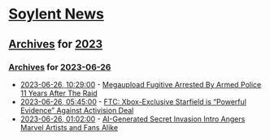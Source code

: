 # [Soylent News](../../../README.md)

## [Archives](../../index.md) for [2023](../index.md)

### [Archives](../../index.md) for [2023-06-26](index.md)

* [2023-06-26, 10:29:00](https://soylentnews.org/article.pl?sid=23/06/25/1910204&from=rss) - [Megaupload Fugitive Arrested By Armed Police 11 Years After The Raid](https://soylentnews.org/article.pl?sid=23/06/25/1910204&from=rss)
* [2023-06-26, 05:45:00](https://soylentnews.org/article.pl?sid=23/06/25/1245259&from=rss) - [FTC: Xbox-Exclusive Starfield is “Powerful Evidence” Against Activision Deal](https://soylentnews.org/article.pl?sid=23/06/25/1245259&from=rss)
* [2023-06-26, 01:02:00](https://soylentnews.org/article.pl?sid=23/06/25/1243232&from=rss) - [AI-Generated Secret Invasion Intro Angers Marvel Artists and Fans Alike](https://soylentnews.org/article.pl?sid=23/06/25/1243232&from=rss)
